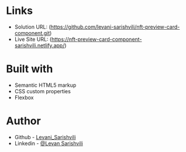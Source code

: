 # Links

- Solution URL: (https://github.com/levani-sarishvili/nft-preview-card-component.git)
- Live Site URL: (https://nft-preview-card-component-sarishvili.netlify.app/)

# Built with

- Semantic HTML5 markup
- CSS custom properties
- Flexbox

# Author

- Github - [Levani_Sarishvili](https://github.com/levani-sarishvili)
- Linkedin - [@Levan Sarishvili](https://www.linkedin.com/in/levan-sarishvili-b87245b1/)
